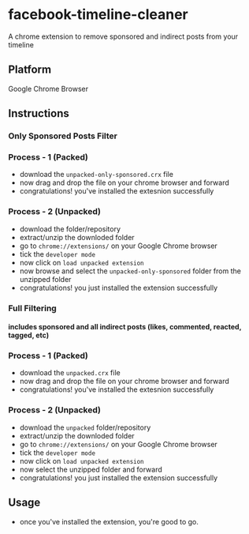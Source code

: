 # facebook-timeline-cleaner
A chrome extension to remove sponsored and indirect posts from your timeline

## Platform
Google Chrome Browser

## Instructions

### Only Sponsored Posts Filter

### Process - 1 (Packed)

* download the `unpacked-only-sponsored.crx` file
* now drag and drop the file on your chrome browser and forward
* congratulations! you've installed the extesnion successfully

### Process - 2 (Unpacked)

* download the folder/repository
* extract/unzip the downloded folder
* go to `chrome://extensions/` on your Google Chrome browser
* tick the `developer mode`
* now click on `load unpacked extension`
* now browse and select the `unpacked-only-sponsored` folder from the unzipped folder 
* congratulations! you just installed the extension successfully

### Full Filtering
#### includes sponsored and all indirect posts (likes, commented, reacted, tagged, etc)

### Process - 1 (Packed)

* download the `unpacked.crx` file
* now drag and drop the file on your chrome browser and forward
* congratulations! you've installed the extesnion successfully

### Process - 2 (Unpacked)

* download the `unpacked` folder/repository
* extract/unzip the downloded folder
* go to `chrome://extensions/` on your Google Chrome browser
* tick the `developer mode`
* now click on `load unpacked extension`
* now select the unzipped folder and forward
* congratulations! you just installed the extension successfully

## Usage
* once you've installed the extension, you're good to go.

